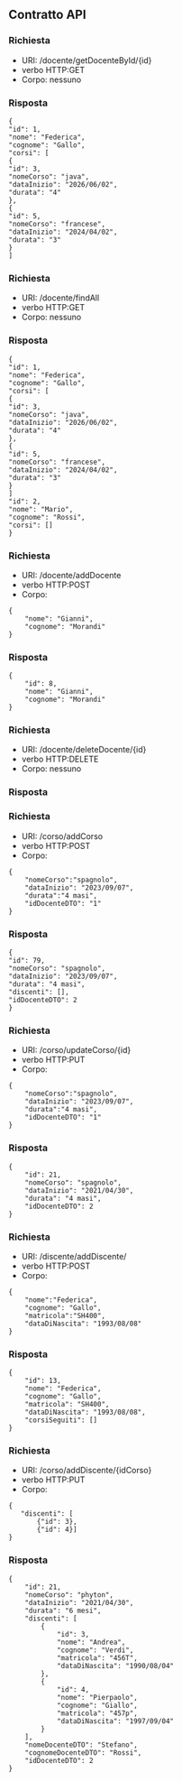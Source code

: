 ## Contratto API

### Richiesta
* URI: /docente/getDocenteById/{id}
* verbo HTTP:GET
* Corpo: nessuno

### Risposta
```http
{
"id": 1,
"nome": "Federica",
"cognome": "Gallo",
"corsi": [
{
"id": 3,
"nomeCorso": "java",
"dataInizio": "2026/06/02",
"durata": "4"
},
{
"id": 5,
"nomeCorso": "francese",
"dataInizio": "2024/04/02",
"durata": "3"
}
]
```
### Richiesta
* URI: /docente/findAll
* verbo HTTP:GET
* Corpo: nessuno
### Risposta
```http
{
"id": 1,  
"nome": "Federica",  
"cognome": "Gallo",  
"corsi": [  
{
"id": 3,  
"nomeCorso": "java",  
"dataInizio": "2026/06/02",  
"durata": "4"  
},  
{
"id": 5,  
"nomeCorso": "francese",  
"dataInizio": "2024/04/02",  
"durata": "3"  
}
]
"id": 2,  
"nome": "Mario",  
"cognome": "Rossi",  
"corsi": []
}
```
### Richiesta
* URI: /docente/addDocente
* verbo HTTP:POST
* Corpo: 
```http
{
    "nome": "Gianni",
    "cognome": "Morandi"
}
```
### Risposta
```http
{
    "id": 8,
    "nome": "Gianni",
    "cognome": "Morandi"
}
```
### Richiesta
* URI: /docente/deleteDocente/{id}
* verbo HTTP:DELETE
* Corpo: nessuno
### Risposta

### Richiesta
* URI: /corso/addCorso
* verbo HTTP:POST
* Corpo: 
```http
{
    "nomeCorso":"spagnolo",
    "dataInizio": "2023/09/07",
    "durata":"4 masi",
    "idDocenteDTO": "1"
}
```
### Risposta
```http
{
"id": 79,
"nomeCorso": "spagnolo",
"dataInizio": "2023/09/07",
"durata": "4 masi",
"discenti": [],
"idDocenteDTO": 2
}
```
### Richiesta
* URI: /corso/updateCorso/{id}
* verbo HTTP:PUT
* Corpo:
```http
{
    "nomeCorso":"spagnolo",
    "dataInizio": "2023/09/07",
    "durata":"4 masi",
    "idDocenteDTO": "1"
}
```
### Risposta
```http
{
    "id": 21,
    "nomeCorso": "spagnolo",
    "dataInizio": "2021/04/30",
    "durata": "4 masi",
    "idDocenteDTO": 2
}
```
### Richiesta
* URI: /discente/addDiscente/
* verbo HTTP:POST
* Corpo:
```http
{
    "nome":"Federica",
    "cognome": "Gallo",
    "matricola":"SH400",
    "dataDiNascita": "1993/08/08"
}
```
### Risposta
```http
{
    "id": 13,
    "nome": "Federica",
    "cognome": "Gallo",
    "matricola": "SH400",
    "dataDiNascita": "1993/08/08",
    "corsiSeguiti": []
}
```
### Richiesta
* URI: /corso/addDiscente/{idCorso}
* verbo HTTP:PUT
* Corpo:
```http
{
   "discenti": [
       {"id": 3},
       {"id": 4}]
}
```
### Risposta
```http
{
    "id": 21,
    "nomeCorso": "phyton",
    "dataInizio": "2021/04/30",
    "durata": "6 mesi",
    "discenti": [
        {
            "id": 3,
            "nome": "Andrea",
            "cognome": "Verdi",
            "matricola": "456T",
            "dataDiNascita": "1990/08/04"
        },
        {
            "id": 4,
            "nome": "Pierpaolo",
            "cognome": "Giallo",
            "matricola": "457p",
            "dataDiNascita": "1997/09/04"
        }
    ],
    "nomeDocenteDTO": "Stefano",
    "cognomeDocenteDTO": "Rossi",
    "idDocenteDTO": 2
}
```